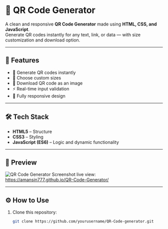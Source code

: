 # 📱 QR Code Generator

A clean and responsive **QR Code Generator** made using **HTML, CSS, and JavaScript**.  
Generate QR codes instantly for any text, link, or data — with size customization and download option.

---

## 🚀 Features

- 🧩 Generate QR codes instantly  
- 📏 Choose custom sizes  
- 💾 Download QR code as an image  
- ⚡ Real-time input validation  
- 📱 Fully responsive design  

---

## 🛠️ Tech Stack

- **HTML5** – Structure  
- **CSS3** – Styling  
- **JavaScript (ES6)** – Logic and dynamic functionality  

---

## 📸 Preview

![QR Code Generator Screenshot](screenshot.png)
live view: https://amansin777.github.io/QR-Code-Generator/

---

## ⚙️ How to Use

1. Clone this repository:
   ```bash
   git clone https://github.com/yourusername/QR-Code-generator.git
